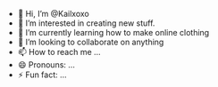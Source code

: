 - 👋 Hi, I’m @Kailxoxo
- 👀 I’m interested in creating new stuff.
- 🌱 I’m currently learning how to make online clothing
- 💞️ I’m looking to collaborate on anything
- 📫 How to reach me ...
- 😄 Pronouns: ...
- ⚡ Fun fact: ...

<!---
Kailxoxo/Kailxoxo is a ✨ special ✨ repository because its `README.md` (this file) appears on your GitHub profile.
You can click the Preview link to take a look at your changes.
--->
